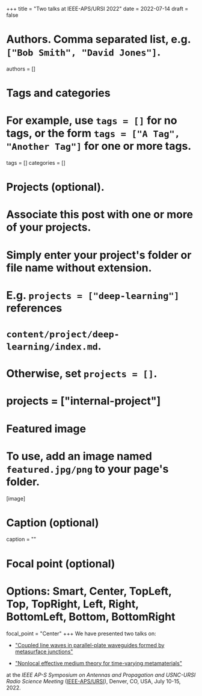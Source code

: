 +++
title = "Two talks at IEEE-APS/URSI 2022"
date = 2022-07-14
draft = false

# Authors. Comma separated list, e.g. `["Bob Smith", "David Jones"]`.
authors = []

# Tags and categories
# For example, use `tags = []` for no tags, or the form `tags = ["A Tag", "Another Tag"]` for one or more tags.
tags = []
categories = []

# Projects (optional).
#   Associate this post with one or more of your projects.
#   Simply enter your project's folder or file name without extension.
#   E.g. `projects = ["deep-learning"]` references
#   `content/project/deep-learning/index.md`.
#   Otherwise, set `projects = []`.
# projects = ["internal-project"]

# Featured image
# To use, add an image named `featured.jpg/png` to your page's folder.
[image]
  # Caption (optional)
  caption = ""

  # Focal point (optional)
  # Options: Smart, Center, TopLeft, Top, TopRight, Left, Right, BottomLeft, Bottom, BottomRight
  focal_point = "Center"
+++
We have presented two talks on:

* ["Coupled line waves in parallel-plate waveguides formed by metasurface junctions"](/publication/dipaola-ieee-aps-2022/)

* ["Nonlocal effective medium theory for time-varying metamaterials"](/publication/rizza-ieee-aps-2022/)

at the *IEEE AP-S Symposium on Antennas and Propagation and USNC-URSI Radio Science Meeting* ([IEEE-APS/URSI]),
Denver, CO, USA, July 10-15, 2022.


[IEEE-APS/URSI]: http://2022apsursi.org/default.asp
